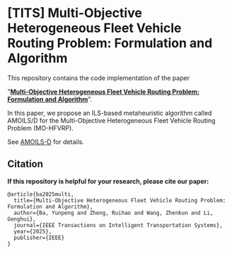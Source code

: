 # [TITS] Multi-Objective Heterogeneous Fleet Vehicle Routing Problem: Formulation and Algorithm

This repository contains the code implementation of the paper 

"<u>**Multi-Objective Heterogeneous Fleet Vehicle Routing Problem: Formulation and Algorithm**</u>".

 In this paper, we propose an ILS-based metaheuristic algorithm called AMOILS/D for the Multi-Objective Heterogeneous Fleet Vehicle Routing Problem (MO-HFVRP).

See [AMOILS-D](https://github.com/yunpengba7/AMOILS-D) for details.

## Citation

**If this repository is helpful for your research, please cite our paper:<br />**

```
@article{ba2025multi,
  title={Multi-Objective Heterogeneous Fleet Vehicle Routing Problem: Formulation and Algorithm},
  author={Ba, Yunpeng and Zheng, Ruihao and Wang, Zhenkun and Li, Genghui},
  journal={IEEE Transactions on Intelligent Transportation Systems},
  year={2025},
  publisher={IEEE}
}
```

